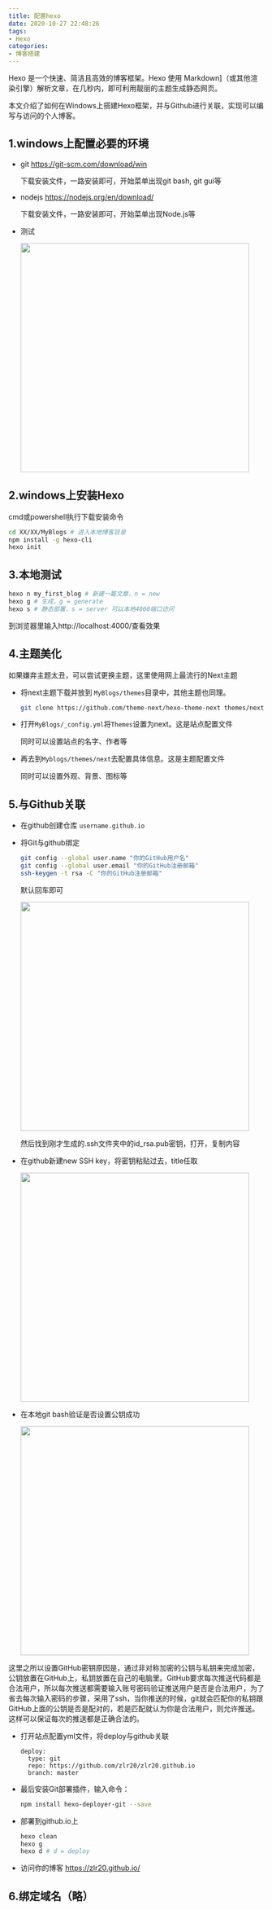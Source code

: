 ```yaml
---
title: 配置hexo
date: 2020-10-27 22:48:26
tags:
- Hexo
categories:
- 博客搭建
---
```


Hexo 是一个快速、简洁且高效的博客框架。Hexo 使用 Markdown]（或其他渲染引擎）解析文章，在几秒内，即可利用靓丽的主题生成静态网页。

本文介绍了如何在Windows上搭建Hexo框架，并与Github进行关联，实现可以编写与访问的个人博客。

<!-- more -->

## 1.windows上配置必要的环境

- git https://git-scm.com/download/win

  下载安装文件，一路安装即可，开始菜单出现git bash, git gui等

- nodejs https://nodejs.org/en/download/

  下载安装文件，一路安装即可，开始菜单出现Node.js等

- 测试

  <img src='http://i2.tiimg.com/728885/a1d975c8fdd72df2.png' width=450>

## 2.windows上安装Hexo

cmd或powershell执行下载安装命令

```bash
cd XX/XX/MyBlogs # 进入本地博客目录
npm install -g hexo-cli
hexo init
```

## 3.本地测试

```bash
hexo n my_first_blog # 新建一篇文章，n = new
hexo g # 生成，g = generate
hexo s # 静态部署，s = server 可以本地4000端口访问
```

到浏览器里输入http://localhost:4000/查看效果

## 4.主题美化

如果嫌弃主题太丑，可以尝试更换主题，这里使用网上最流行的Next主题

- 将next主题下载并放到 `MyBlogs/themes`目录中，其他主题也同理。

  ```bash
  git clone https://github.com/theme-next/hexo-theme-next themes/next
  ```

- 打开`MyBlogs/_config.yml`将`Themes`设置为next。这是站点配置文件

  同时可以设置站点的名字、作者等

- 再去到`Myblogs/themes/next`去配置具体信息。这是主题配置文件

  同时可以设置外观、背景、图标等

## 5.与Github关联

- 在github创建仓库 `username.github.io`

- 将Git与github绑定

  ```bash
  git config --global user.name "你的GitHub用户名"
  git config --global user.email "你的GitHub注册邮箱"
  ssh-keygen -t rsa -C "你的GitHub注册邮箱"
  ```

  默认回车即可

  <img src='http://i2.tiimg.com/728885/11319686226085a3.png' width=450>

  然后找到刚才生成的.ssh文件夹中的id_rsa.pub密钥，打开，复制内容

- 在github新建new SSH key，将密钥粘贴过去，title任取

  <img src='http://i2.tiimg.com/728885/6968de853cd14be0.png' width=450>

- 在本地git bash验证是否设置公钥成功

  <img src='http://i2.tiimg.com/728885/acb3794c0c928105.png' width=450>

这里之所以设置GitHub密钥原因是，通过非对称加密的公钥与私钥来完成加密，公钥放置在GitHub上，私钥放置在自己的电脑里。GitHub要求每次推送代码都是合法用户，所以每次推送都需要输入账号密码验证推送用户是否是合法用户，为了省去每次输入密码的步骤，采用了ssh，当你推送的时候，git就会匹配你的私钥跟GitHub上面的公钥是否是配对的，若是匹配就认为你是合法用户，则允许推送。这样可以保证每次的推送都是正确合法的。

- 打开站点配置yml文件，将deploy与github关联

  ```
  deploy:
    type: git
    repo: https://github.com/zlr20/zlr20.github.io
    branch: master
  ```

- 最后安装Git部署插件，输入命令：

  ```bash
  npm install hexo-deployer-git --save
  ```

- 部署到github.io上

  ```bash
  hexo clean 
  hexo g 
  hexo d # d = deploy
  ```

- 访问你的博客 https://zlr20.github.io/

## 6.绑定域名（略）

